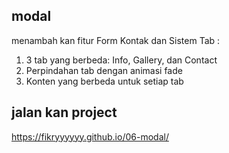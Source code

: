 ## modal 

menambah kan fitur Form Kontak dan Sistem Tab :
1. 3 tab yang berbeda: Info, Gallery, dan Contact
2. Perpindahan tab dengan animasi fade
3. Konten yang berbeda untuk setiap tab

## jalan kan project
https://fikryyyyyy.github.io/06-modal/
